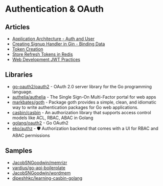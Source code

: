 # Authentication & OAuth

## Articles
- [Application Architecture - Auth and User](https://dev.to/jacobsngoodwin/03-application-architecture-5jk)
- [Creating Signup Handler in Gin - Binding Data](https://dev.to/jacobsngoodwin/creating-signup-handler-in-gin-binding-data-3kb5)
- [Token Creation](https://dev.to/jacobsngoodwin/09-token-creation-gjh)
- [Store Refresh Tokens in Redis](https://dev.to/jacobsngoodwin/12-store-refresh-tokens-in-redis-1k5d)
- [Web Development JWT Practices](https://dev.to/baize1998/web-development-jwt-practices-59cn)
## Libraries
- [go-oauth2/oauth2](https://github.com/go-oauth2/oauth2) - OAuth 2.0 server library for the Go programming language.
- [authelia/authelia](https://github.com/authelia/authelia) - The Single Sign-On Multi-Factor portal for web apps
- [markbates/goth](https://github.com/markbates/goth) - Package goth provides a simple, clean, and idiomatic way to write authentication packages for Go web applications.
- [casbin/casbin](https://github.com/casbin/casbin) - An authorization library that supports access control models like ACL, RBAC, ABAC in Golang
- [golang/oauth2](https://github.com/golang/oauth2) - Go OAuth2
- [eko/authz](https://github.com/eko/authz) - 🛡️ Authorization backend that comes with a UI for RBAC and ABAC permissions

## Samples
- [JacobSNGoodwin/memrizr](https://github.com/JacobSNGoodwin/memrizr) 
- [vardius/go-api-boilerplate](https://github.com/vardius/go-api-boilerplate)
- [JacobSNGoodwin/wordmem](https://github.com/JacobSNGoodwin/wordmem)
- [dipeshhkc/learning-casbin-golang](https://github.com/dipeshhkc/learning-casbin-golang)